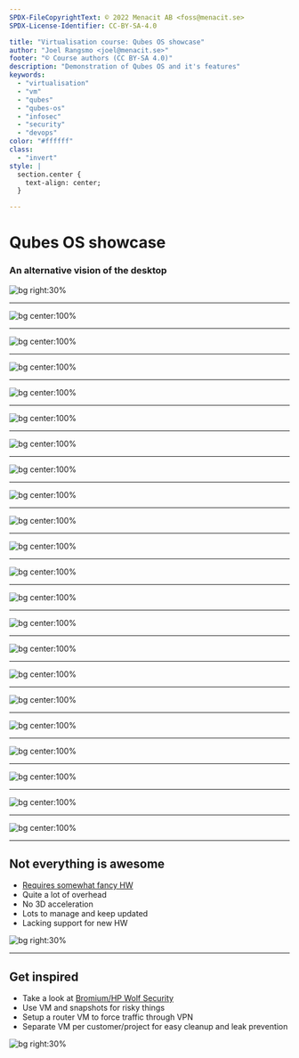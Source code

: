```yaml
---
SPDX-FileCopyrightText: © 2022 Menacit AB <foss@menacit.se>
SPDX-License-Identifier: CC-BY-SA-4.0

title: "Virtualisation course: Qubes OS showcase"
author: "Joel Rangsmo <joel@menacit.se>"
footer: "© Course authors (CC BY-SA 4.0)"
description: "Demonstration of Qubes OS and it's features"
keywords:
  - "virtualisation"
  - "vm"
  - "qubes"
  - "qubes-os"
  - "infosec"
  - "security"
  - "devops"
color: "#ffffff"
class:
  - "invert"
style: |
  section.center {
    text-align: center;
  }

---
```

<!-- _footer: "© Course authors (CC BY-SA 4.0) - Image: © Pedro Ribeiro Simões (CC BY 2.0)" -->
# Qubes OS showcase
### An alternative vision of the desktop

![bg right:30%](images/11-vr_woman.jpg)

<!--
- Qubes OS is a FOSS desktop operating system with focus on security

- Utilizes Xen virtualisation to provide security compartmentalisation (expl. will follow)

- Co-founded by security researcher Joanna Rutkowska

- Allegedly used by Edward Snowden and lots of other paranoid/security concious users, such as
Freedom of the press foundation, the Mullvad VPN company and the organisation running
"Let's Encrypt"

Segue: To demonstrate the OS, I've set it up on a laptop and taken some screenshots in action
-->

---
![bg center:100%](images/11-qubes_desktop_empty.jpg)

<!--
- What you're seeing is the default Qubes desktop when booted and logged in

- Not a pretty sight, made slightly worse by trying to increase font size for the demos

- Shipped with the XFCE (https://xfce.org/) WM, but also available with i3 (https://i3wm.org/)

Segue: Things look a bit more interesting with applications running...
-->

---
![bg center:100%](images/11-qubes_desktop_full.jpg)

<!--
- The screenshot is a bit messy and probably doesn't make a lot of sense right now

- Most important is to make note of the border color of the windows (red, grey, yellow and blue),
these let us know which "qube" (their terminology for a VM) the application is running in

- Each qube acts as a bit of a security boundry: The video player running in the "personal" qube
can't access files or processes running in the "work" qube

- The same is true for the "vault" cube which is provided to store very sensitive information in,
such as private keys and password databases. This qube is further restricted as it isn't even
provided with network access to minimize the risk for leaks

- Qubes shines in the way qubes are integrated with the desktop and each other

Segue: Lets clean up a bit and talk about how you use Qubes...
-->

---
![bg center:100%](images/11-qube_apps.jpg)

<!--
- Scrot shows the Qubes menu (a bit like the Windows start menu) 

- The list shows Qubes installed on the system and have sub-menus for starting applications in them

Segue: Let's start a file browser in the "work" qube...
-->

---
![bg center:100%](images/11-qube_open_disp_1.jpg)

<!--
- Qubes utilise snapshots and temporary VMs in some very neat ways

- If you have an untrusted/potentially malicious file, such as a document received via email or a
program downloaded from an suspicious site on the Internet, it can be a risky thing to open/run it

- The scrot shows a menu in the file manager that allows us to view the document in a
"disposableVM"
-->

---
![bg center:100%](images/11-qube_open_disp_2.jpg)

<!--
- Once selected, we get a status notification telling us a qube is started

- A fresh new VM is created (from a template) just for viewing this document, and it's quite fast
-->

---
![bg center:100%](images/11-qube_open_disp_3.jpg)

<!--
- Notice the border color (and title) of the document editor window, it's different from the file
browser in the "work" qube

- Even if the document contained malicious code, it would be restricted to data and processes
in the disposable qube (which is likely very little of interest)
-->

---
![bg center:100%](images/11-qube_open_disp_4.jpg)

<!--
- Once done reading the document and the window is closed, we get another notification that the
disposable qube is shut down

- It is not only shut down, but also deleted

- This enables us to feel quite comfortable that any malicious backdoors are also deleted
-->

---
![bg center:100%](images/11-qube_disp_apps.jpg)

<!--
- DisposableVMs are just like other Qubes, except that they are created (from a snapshot) on the
fly and destroyed once all running apps in has been closed

- Using a disposable qube for web browsing is quite a good practice for the reasons described in
the previous example

Segue: Qubes OS comes with a bunch of default qubes as we've seen, but you can easily create more
-->

---
![bg center:100%](images/11-qubes_menu.jpg)

<!--
- The "Qubes tools" section of the menu contains utilities for managing the system

- Lets select "Create Qubes VM"
-->

---
![bg center:100%](images/11-qube_create.jpg)

<!--
- Choose a name and a border color for the Qube: a qube per customer and/or project is a good thing

- We can also which template to use for the VM, Qubes OS comes with Debian and Fedora, Kali Linux
(https://www.kali.org/) can be installed as well (a good choice for penetration testers)
-->

---
![bg center:100%](images/11-qube_create_type.jpg)

<!--
- We can also select which type of qube to create

- "TemplateVM" is a qube which you can install software in, configure and use as the base for other
qubes/VMs

- "AppVM" provides a persistent home directory for the qube, but is otherwise cloned from a VM
each time it is started. If you want to install additional software or similar, these will likely
need to be added to the template VM it is based on instead

- "StandaloneVM" is also based on a template, but is once created fully persistent and can be
modified without performing changes to the template. A good choice if you need to setup some
complex software that you don't wanna include in your template VM, but it will consume more disk
space and be a bit slower to start than an "AppVM"

- "DisposableVM" is just what we talked about previously

Segue: Qubes OS provides some tools that help us the desktop without giving up on security
-->

---
![bg center:100%](images/11-qube_copy.jpg)

<!--
- A quite common need is the ability to copy files between VMs

- Qubes OS shows a dialog in the grey dom0 (administrative VM, basically not a regular qube, could
be considered "the host" to keep things simple) that tells us that VM X wants to copy a file to VM
Z, which prevents qubes from moving a round data without the user noticing
-->

---
![bg center:100%](images/11-qubes_clipboard.jpg)

<!--
- Another example is the Qubes clipboard, which controls which VMs can access copy/paste data

- This may seem silly, but the clipboard could contain sensitive information such as passwords
-->

---
![bg center:100%](images/11-qubes_device_redirect.jpg)

<!--
- The same goes for peripherals such as microphones, webcams and USB storage drives

- Sure, there are likely use-cases where you want VMs to access to them, but not all of them and
not all the time

- You probably want your work qube to access the webcam and microphone for meetings
-->

---
![bg center:100%](images/11-qubes_wlan_list.jpg)

<!--
- It may be a bit hard to see due to scaling issues, but the upper right menu bar contains a
notification area

- If we click on the red signal strength indicator, we see drop-down menu appear with a red border
containg network interfaces and visible WiFi networks

- The laptop's network interfaces are forwarded to a dedicated qube that provides networking for
other VMs (qube "sys-net" by default)

- It's actually the same for USB and other peripheral devices as we just saw (qube "sys-usb")

- Qubes OS does it this way to protect the system from attacks delivered via network and external
devices

- If for example firmware in the wireless card is compromised by an attacker on the same network,
the attacker's access is limited to the sys-net qube. The attacker would likely be able to
intercept network traffic, but not much more and the traffic from other qubes is hopefully
encrypted
-->

---
![bg center:100%](images/11-qubes_no_net.jpg)

<!--
- You can actually see this isolation by listing network interfaces in dom0, which has none besides
the loopback interface

Segue: We can take a look at how this is done by opening "Qubes manager" in the tools menu
-->

---
![bg center:100%](images/11-qubes_vm_list.jpg)

<!--
- This quite messy application shows us information about qubes configured on the system

Segue: It also allows us to edit their settings...
-->

---
![bg center:100%](images/11-qube_conf.jpg)

<!--
- The scrot shows the configuration windows for a qube

- Allows us to modify VM settings in a similar fashion to other VMMs
-->

---
![bg center:100%](images/11-qube_pci_conf.jpg)

<!--
- By clicking on the "Devices" menu, we can see PCI devices forwarded/dedicated to the qube

- The current example shows how the laptop's two USB controllers are dedicated to the "sys-usb"
qube, which we saw in a previous example

- Similar configuration exist for the networking VM which has a wired and wireless NIC forwarded

- You could forward other devices as well to qubes of your choice, such as a GPU or studio sound
card
-->

---
![bg center:100%](images/11-qube_fw_conf.jpg)

<!--
- The qube settings also allows us to configure network restrictions for the Qube

- This can of course be done in other ways inside the specific qubes, but it's quite neat to have
the firewall functionality so easily accessible

- Firewalling is actually by default done by a separate qube - you can have multiple of these,
some which are connected to VPN for example, forcing all qubes configured to use it through the
tunnel or proxy
-->

---
![bg center:100%](images/11-qvm_commands.jpg)

<!--
- If you fancy the terminal or want to automate things, everything showed in the demo and much more
can be done with CLI tools
-->

---
<!-- _footer: "© Course authors (CC BY-SA 4.0) - Image: © Eric Savage (CC BY-SA 2.0)" -->
## Not everything is awesome
- [Requires somewhat fancy HW](https://www.qubes-os.org/doc/system-requirements/)
- Quite a lot of overhead
- No 3D acceleration
- Lots to manage and keep updated
- Lacking support for new HW

![bg right:30%](images/11-malachite.jpg)

<!--
- While Qubes OS is really cool and I recommend everyone to try it, it's not problem free

- To run qubes smoothly, you need a somewhat beefy computer with CPU virtualisation features that
are not available on all consumer systems - check out their system requirements

- While working quite well, there is a lot of overhead with all qubes running - if the "system"
and "service" qubes are included, there were 12 different VMs running during my demo

- Especially RAM is a thing you'll need quite a lot of

- For security reasons and the way windows from different qubes are shown, there is not 3D or
hardware codec acceleration available. You can't really game or do things like CAD on Qubes unless
you forward a dedicated GPU to the qube (which is seldom completely trivial)

- Lot's of things to manage, including several templates that must be patched and maintained,
requires a bit of knowledge of the underlying technology

- Qubes dom0 kernel is based on a patched older version of Fedora, which means that it rarely has
good support for new hardware. If you are gonna use qubes, you have better chances with a device
that has a few years on it's neck

Segue: Even if you consider these problems deal-breakers or find it slightly too paranoid, there is
still a lot of things to learn and adopt from Qubes' design....
-->

---
<!-- _footer: "© Course authors (CC BY-SA 4.0) - Image: © Mathias Appel (CC0 1.0)" -->
## Get inspired
- Take a look at [Bromium/HP Wolf Security](https://www.bromium.com/)
- Use VM and snapshots for risky things
- Setup a router VM to force traffic through VPN
- Separate VM per customer/project for easy cleanup and leak prevention

![bg right:30%](images/11-red_panda.jpg)

<!--
- Bromium is a solution that tries to introduce micro-virtualisation for applications on Windows.
They got bought by HP a few years ago and they may have ruined it, but could be worth checking out

- Even if you don't use Qubes you can still have a snapshot'ed VM that can be considered disposable

- Why not do your web browsing in a VM that can be nuked and paved every day?

- If you don't want all your Internet traffic to pass through a VPN, why not setup a dedicated VM
for it? If you setup two VMs, one as a router/gateway and the other as a client to it, you can
restrict connections and minimize the risk for leaks

- Basically what the slide says
-->
